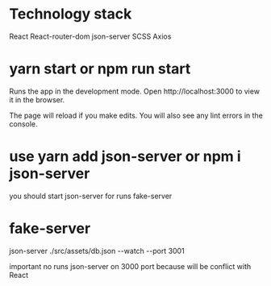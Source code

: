 # Technology stack

React
React-router-dom
json-server
SCSS
Axios

# yarn start or npm run start

Runs the app in the development mode.
Open http://localhost:3000 to view it in the browser.

The page will reload if you make edits.
You will also see any lint errors in the console.

# use yarn add json-server or npm i json-server

you should start json-server for runs fake-server

# fake-server

json-server ./src/assets/db.json --watch --port 3001

important no runs json-server on 3000 port because will be conflict with React
